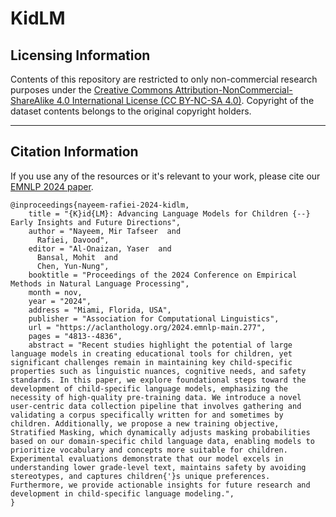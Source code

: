 # KidLM














## Licensing Information

Contents of this repository are restricted to only non-commercial research purposes under the [Creative Commons Attribution-NonCommercial-ShareAlike 4.0 International License (CC BY-NC-SA 4.0)](https://creativecommons.org/licenses/by-nc-sa/4.0/). Copyright of the dataset contents belongs to the original copyright holders.

---

## Citation Information

If you use any of the resources or it's relevant to your work, please cite our [EMNLP 2024 paper](https://aclanthology.org/2024.emnlp-main.277/). 

```
@inproceedings{nayeem-rafiei-2024-kidlm,
    title = "{K}id{LM}: Advancing Language Models for Children {--} Early Insights and Future Directions",
    author = "Nayeem, Mir Tafseer  and
      Rafiei, Davood",
    editor = "Al-Onaizan, Yaser  and
      Bansal, Mohit  and
      Chen, Yun-Nung",
    booktitle = "Proceedings of the 2024 Conference on Empirical Methods in Natural Language Processing",
    month = nov,
    year = "2024",
    address = "Miami, Florida, USA",
    publisher = "Association for Computational Linguistics",
    url = "https://aclanthology.org/2024.emnlp-main.277",
    pages = "4813--4836",
    abstract = "Recent studies highlight the potential of large language models in creating educational tools for children, yet significant challenges remain in maintaining key child-specific properties such as linguistic nuances, cognitive needs, and safety standards. In this paper, we explore foundational steps toward the development of child-specific language models, emphasizing the necessity of high-quality pre-training data. We introduce a novel user-centric data collection pipeline that involves gathering and validating a corpus specifically written for and sometimes by children. Additionally, we propose a new training objective, Stratified Masking, which dynamically adjusts masking probabilities based on our domain-specific child language data, enabling models to prioritize vocabulary and concepts more suitable for children. Experimental evaluations demonstrate that our model excels in understanding lower grade-level text, maintains safety by avoiding stereotypes, and captures children{'}s unique preferences. Furthermore, we provide actionable insights for future research and development in child-specific language modeling.",
}
```